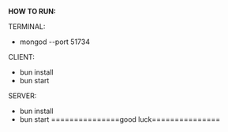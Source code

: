 **HOW TO RUN:**

TERMINAL:
- mongod --port 51734
  
CLIENT: 
- bun install
- bun start
  
SERVER:
- bun install
- bun start
===============good luck===============
